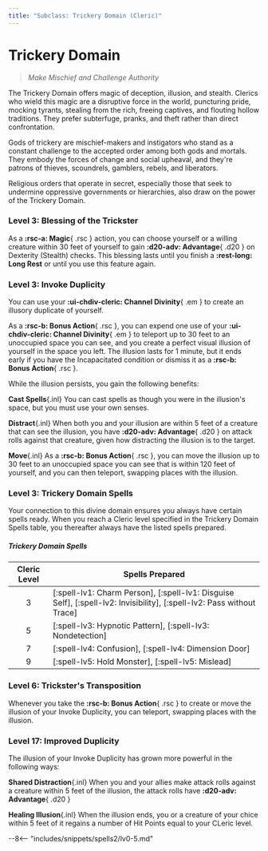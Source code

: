 ```yaml
---
title: "Subclass: Trickery Domain (Cleric)"
---
```


<p style="display:none">
Make Mischief and Challenge Authority
</p>

# Trickery Domain

> *Make Mischief and Challenge Authority*

The Trickery Domain offers magic of deception, illusion, and stealth. Clerics who wield this magic are a disruptive force in the world, puncturing pride, mocking tyrants, stealing from the rich, freeing captives, and flouting hollow traditions. They prefer subterfuge, pranks, and theft rather than direct confrontation.

Gods of trickery are mischief-makers and instigators who stand as a constant challenge to the accepted order among both gods and mortals. They embody the forces of change and social upheaval, and they're patrons of thieves, scoundrels, gamblers, rebels, and liberators.

Religious orders that operate in secret, especially those that seek to undermine oppressive governments or hierarchies, also draw on the power of the Trickery Domain.


### Level 3: Blessing of the Trickster

As a **:rsc-a: Magic**{ .rsc } action, you can choose yourself or a willing creature within 30 feet of yourself to gain **:d20-adv: Advantage**{ .d20 } on Dexterity (Stealth) checks. This blessing lasts until you finish a **:rest-long: Long Rest** or until you use this feature again.

### Level 3: Invoke Duplicity

You can use your **:ui-chdiv-cleric: Channel Divinity**{ .em } to create an illusory duplicate of yourself.

As a **:rsc-b: Bonus Action**{ .rsc }, you can expend one use of your **:ui-chdiv-cleric: Channel Divinity**{ .em } to teleport up to 30 feet to an unoccupied space you can see, and you create a perfect visual illusion of yourself in the space you left. The illusion lasts for 1 minute, but it ends early if you have the Incapacitated condition or dismiss it as a  **:rsc-b: Bonus Action**{ .rsc }.

While the illusion persists, you gain the following benefits:

**Cast Spells**{.inl} You can cast spells as though you were in the illusion's space, but you must use your own senses.

**Distract**{.inl} When both you and your illusion are within 5 feet of a creature that can see the illusion, you have **:d20-adv: Advantage**{ .d20 } on attack rolls against that creature, given how distracting the illusion is to the target.

**Move**{.inl} As a **:rsc-b: Bonus Action**{ .rsc }, you can move the illusion up to 30 feet to an unoccupied space you can see that is within 120 feet of yourself, and you can then teleport, swapping places with the illusion.

### Level 3: Trickery Domain Spells

Your connection to this divine domain ensures you always have certain spells ready. When you reach a Cleric level specified in the Trickery Domain Spells table, you thereafter always have the listed spells prepared.

##### Trickery Domain Spells

| Cleric Level | Spells Prepared |
| :---: | --- |
| 3 | [:spell-lv1: Charm Person], [:spell-lv1: Disguise Self], [:spell-lv2: Invisibility], [:spell-lv2: Pass without Trace] |
| 5 | [:spell-lv3: Hypnotic Pattern], [:spell-lv3: Nondetection] |
| 7 | [:spell-lv4: Confusion], [:spell-lv4: Dimension Door] |
| 9 | [:spell-lv5: Hold Monster], [:spell-lv5: Mislead] |

### Level 6: Trickster's Transposition

Whenever you take the **:rsc-b: Bonus Action**{ .rsc } to create or move the illusion of your Invoke Duplicity, you can teleport, swapping places with the illusion.

### Level 17: Improved Duplicity

The illusion of your Invoke Duplicity has grown more powerful in the following ways: 

**Shared Distraction**{.inl} When you and your allies make attack rolls against a creature within 5 feet of the illusion, the attack rolls have **:d20-adv: Advantage**{ .d20 } 

**Healing Illusion**{.inl} When the illusion ends, you or a creature of your chice within 5 feet of it regains a number of Hit Points equal to your CLeric level.

--8<-- "includes/snippets/spells2/lv0-5.md"